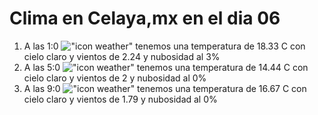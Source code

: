 # Clima en Celaya,mx en el dia 06

1. A las 1:0 !["icon weather"](http://openweathermap.org/img/w/01n.png) tenemos una temperatura de 18.33 C con cielo claro y  vientos de 2.24 y nubosidad al 3%
1. A las 5:0 !["icon weather"](http://openweathermap.org/img/w/01n.png) tenemos una temperatura de 14.44 C con cielo claro y  vientos de 2 y nubosidad al 0%
1. A las 9:0 !["icon weather"](http://openweathermap.org/img/w/01d.png) tenemos una temperatura de 16.67 C con cielo claro y  vientos de 1.79 y nubosidad al 0%
